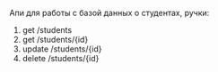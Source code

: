 Апи для работы с базой данных о студентах, ручки:
1) get /students
2) get /students/{id}
3) update /students/{id}
4) delete /students/{id}
